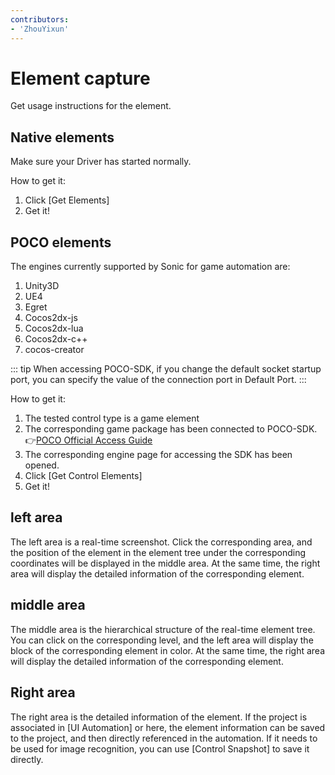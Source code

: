 ```yaml
---
contributors:
- 'ZhouYixun'
---
```


# Element capture

Get usage instructions for the element.

## Native elements

Make sure your Driver has started normally.

How to get it:
1. Click [Get Elements]
2. Get it!

## POCO elements

The engines currently supported by Sonic for game automation are:
1. Unity3D
2. UE4
3. Egret
4. Cocos2dx-js
5. Cocos2dx-lua
6. Cocos2dx-c++
7. cocos-creator

::: tip
When accessing POCO-SDK, if you change the default socket startup port, you can specify the value of the connection port in Default Port.
:::

How to get it:
1. The tested control type is a game element
2. The corresponding game package has been connected to POCO-SDK. 👉[POCO Official Access Guide](https://poco.readthedocs.io/en/latest/source/doc/integration.html)
3. The corresponding engine page for accessing the SDK has been opened.
4. Click [Get Control Elements]
5. Get it!

## left area

The left area is a real-time screenshot. Click the corresponding area, and the position of the element in the element tree under the corresponding coordinates will be displayed in the middle area. At the same time, the right area will display the detailed information of the corresponding element.

## middle area

The middle area is the hierarchical structure of the real-time element tree. You can click on the corresponding level, and the left area will display the block of the corresponding element in color. At the same time, the right area will display the detailed information of the corresponding element.

## Right area

The right area is the detailed information of the element. If the project is associated in [UI Automation] or here, the element information can be saved to the project, and then directly referenced in the automation. If it needs to be used for image recognition, you can use [Control Snapshot] to save it directly.
